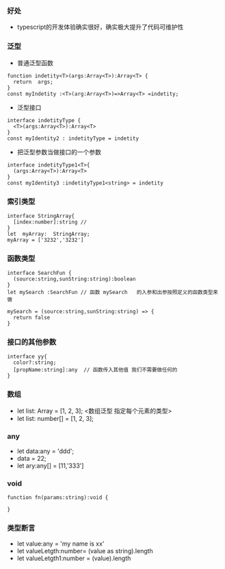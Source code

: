 ### 好处

- typescript的开发体验确实很好，确实极大提升了代码可维护性

### 泛型
- 普通泛型函数
```
function indetity<T>(args:Array<T>):Array<T> {
  return  args;
}
const myIndetity :<T>(arg:Array<T>)=>Array<T> =indetity;
```
- 泛型接口
```
interface indetityType {
  <T>(args:Array<T>):Array<T>
}
const myIdentity2 : indetityType = indetity
```
- 把泛型参数当做接口的一个参数 
```
interface indetityType1<T>{
  (args:Array<T>):Array<T>
}
const myIdentity3 :indetityType1<string> = indetity
```
### 索引类型
```
interface StringArray{
  [index:number]:string // 
}
let  myArray:  StringArray;
myArray = ['3232','3232']
```
### 函数类型
```
interface SearchFun {
  (source:string,sunString:string):boolean
}
let mySearch :SearchFun // 函数 mySearch   的入参和出参按照定义的函数类型来做

mySearch = (source:string,sunString:string) => {
  return false
}
```
### 接口的其他参数
```
interface yy{
  color?:string;
  [propName:string]:any  // 函数传入其他值 我们不需要做任何的
}
```
### 数组 
  - let list: Array<number> = [1, 2, 3];   <数组泛型 指定每个元素的类型>  
  - let list: number[] = [1, 2, 3];  
  
### any  

- let  data:any  = 'ddd';    
- data = 22;  
- let ary:any[] = [11,'333'] 


### void
```
function fn(params:string):void {
 
}
```

### 类型断言
- let value:any = 'my name is xx'
- let valueLetgth:number= (value as string).length
- let valueLetgth1:number = (<string>value).length

